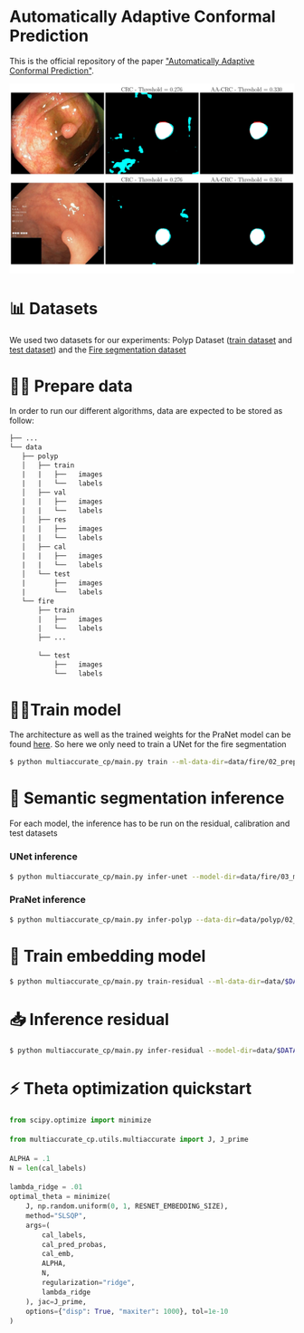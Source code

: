 Automatically Adaptive Conformal Prediction
===============

This is the official repository of the paper ["Automatically Adaptive Conformal Prediction"](https://arxiv.org/abs/2406.17819).

![teaser](teaser.png)

📊 Datasets
===============

We used two datasets for our experiments: Polyp Dataset ([train dataset](https://drive.google.com/file/d/1Y2z7FD5p5y31vkZwQQomXFRB0HutHyao/view?usp=sharing) and [test dataset](https://drive.google.com/file/d/1YiGHLw4iTvKdvbT6MgwO9zcCv8zJ_Bnb/view?usp=sharing)) and the [Fire segmentation dataset](https://www.kaggle.com/datasets/diversisai/fire-segmentation-image-dataset)



👨‍🍳 Prepare data
===============

In order to run our different algorithms, data are expected to be stored as follow:

    ├── ...
    └── data
       ├── polyp                 
       │   ├── train
       |   |   ├──   images
       |   |   └──   labels
       │   ├── val
       |   |   ├──   images
       |   |   └──   labels
       │   ├── res
       |   |   ├──   images
       |   |   └──   labels
       │   ├── cal
       |   |   ├──   images
       |   |   └──   labels
       │   └── test
       |       ├──   images
       |       └──   labels
       └── fire
           ├── train
           |   ├──   images
           |   └──   labels
           ├── ...
           
           └── test
               ├──   images
               └──   labels

🏃‍♀️Train model
===============

The architecture as well as the trained weights for the PraNet model can be found [here](https://github.com/DengPingFan/PraNet). So here we only need to train a UNet for the fire segmentation

```bash
$ python multiaccurate_cp/main.py train --ml-data-dir=data/fire/02_prepared_data --output-dir=data/fire/03_model_weights/unet
```


🔮 Semantic segmentation inference
===============

For each model, the inference has to be run on the residual, calibration and test datasets

### UNet inference
```bash
$ python multiaccurate_cp/main.py infer-unet --model-dir=data/fire/03_model_weights/unet --model-name=$MODEL_NAME --data-dir=data/fire/02_prepared_data --ml-set=$ML_SET --output-dir=data/fire/04_predictions/
```

### PraNet inference

```bash
$ python multiaccurate_cp/main.py infer-polyp --data-dir=data/polyp/02_prepared_data --output-dir=data/polyp/04_predictions/ --model-dir=data/polyp/03_model_weights/pranet ml-set=$ML_SET
```

📌 Train embedding model
===============

```bash
$ python multiaccurate_cp/main.py train-residual --ml-data-dir=data/$DATASET/02_prepared_data --probas-dir=data/$DATASET/04_predictions --output-dir=data/$DATASET/03_model_weights/resnet --model.resnet=resnet50 --model.model-input=image_and_probas --model.embedding-size=1024
```

📥 Inference residual
===============
```bash
$ python multiaccurate_cp/main.py infer-residual --model-dir=data/$DATASET/03_model_weights/resnet --model-name=$MODEL_NAME --data-dir=data/$DATASET/02_prepared_data --pred-proba-dir=data/$DATASET/04_predictions --ml-set=$ML_SET
```

⚡ Theta optimization quickstart
===============


```python
from scipy.optimize import minimize

from multiaccurate_cp.utils.multiaccurate import J, J_prime

ALPHA = .1
N = len(cal_labels)

lambda_ridge = .01
optimal_theta = minimize(
    J, np.random.uniform(0, 1, RESNET_EMBEDDING_SIZE),
    method="SLSQP",
    args=(
        cal_labels,
        cal_pred_probas,
        cal_emb,
        ALPHA,
        N,
        regularization="ridge",
        lambda_ridge
    ), jac=J_prime,
    options={"disp": True, "maxiter": 1000}, tol=1e-10
)
```
